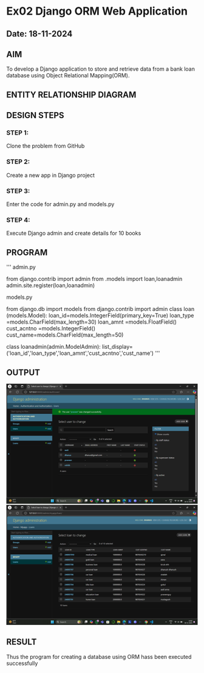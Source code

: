 # Ex02 Django ORM Web Application
## Date: 18-11-2024

## AIM
To develop a Django application to store and retrieve data from a bank loan database using Object Relational Mapping(ORM).

## ENTITY RELATIONSHIP DIAGRAM



## DESIGN STEPS

### STEP 1:
Clone the problem from GitHub

### STEP 2:
Create a new app in Django project

### STEP 3:
Enter the code for admin.py and models.py

### STEP 4:
Execute Django admin and create details for 10 books

## PROGRAM
'''
admin.py

from django.contrib import admin
from .models import loan,loanadmin
admin.site.register(loan,loanadmin)

models.py

from django.db import models
from django.contrib import admin
class loan (models.Model):
    loan_id=models.IntegerField(primary_key=True)
    loan_type =models.CharField(max_length=30)
    loan_amnt =models.FloatField()
    cust_acntno =models.IntegerField()
    cust_name=models.CharField(max_length=50)
 
class loanadmin(admin.ModelAdmin):
    list_display=('loan_id','loan_type','loan_amnt','cust_acntno','cust_name')
'''


## OUTPUT

![alt text](<Screenshot 2024-11-18 140812.png>)
![alt text](<Screenshot 2024-11-18 140830.png>)

## RESULT
Thus the program for creating a database using ORM hass been executed successfully
